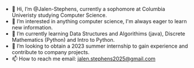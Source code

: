 - 👋 Hi, I’m @Jalen-Stephens, currently a sophomore at Columbia Univeristy studying Computer Science.
- 👀 I’m interested in anything computer science, I'm always eager to learn new information.
- 🌱 I’m currently learning Data Structures and Algorithims (java), Discrete Mathematics (Python) and Intro to Python.
- 💞️ I’m looking to obtain a 2023 summer internship to gain experience and contribute to company projects.
- 📫 How to reach me email: jalen.stephens2025@gmail.com

<!---
Jalen-Stephens/Jalen-Stephens is a ✨ special ✨ repository because its `README.md` (this file) appears on your GitHub profile.
You can click the Preview link to take a look at your changes.
--->
